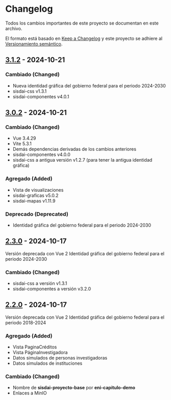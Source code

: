 # Changelog

Todos los cambios importantes de este proyecto se documentan en este archivo.

El formato está basado en [Keep a Changelog](https://keepachangelog.com/en/1.1.0)
y este proyecto se adhiere al [Versionamiento semántico](https://semver.org/spec/v2.0.0.html).


## [3.1.2] - 2024-10-21

### Cambiado (Changed)

- Nueva identidad gráfica del gobierno federal para el periodo 2024-2030
- sisdai-css v1.3.1
- sisdai-componentes v4.0.1

## [3.0.2] - 2024-10-21

### Cambiado (Changed)

- Vue 3.4.29
- Vite 5.3.1
- Demás dependencias derivadas de los cambios anteriores
- sisdai-componentes v4.0.0
- sisdai-css a antigua versión v1.2.7 (para tener la antigua identidad gráfica)

### Agregado (Added)

- Vista de visualizaciones
- sisdai-graficas v5.0.2
- sisdai-mapas v1.11.9

### Deprecado (Deprecated)

- Identidad gráfica del gobierno federal para el periodo 2024-2030

## [2.3.0] - 2024-10-17

Versión deprecada con Vue 2
Identidad gráfica del gobierno federal para el periodo 2024-2030

### Cambiado (Changed)

- sisdai-css a versión v1.3.1
- sisdai-componentes a versión v3.2.0

## [2.2.0] - 2024-10-17

Versión deprecada con Vue 2
Identidad gráfica del gobierno federal para el periodo 2018-2024

### Agregado (Added)

- Vista PaginaCréditos
- Vista PáginaInvestigadora
- Datos simulados de personas investigadoras
- Datos simulados de instituciones

### Cambiado (Changed)

- Nombre de **sisdai-proyecto-base** por **eni-capitulo-demo**
- Enlaces a MinIO

[3.1.2]: https://codigo.conahcyt.mx/eni/eni-capitulo-demo/compare/v3.1.2...v3.0.2
[3.0.2]: https://codigo.conahcyt.mx/eni/eni-capitulo-demo/compare/v3.0.2...v2.3.0
[2.3.0]: https://codigo.conahcyt.mx/eni/eni-capitulo-demo/compare/v2.3.0...v2.2.0
[2.2.0]: https://codigo.conahcyt.mx/eni/eni-capitulo-demo/compare/v2.2.0...v2.1.0
